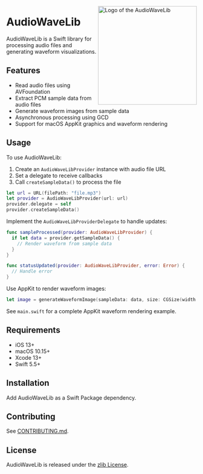 <!-- markdownlint-disable MD033 MD041 -->

<img
  align="right"
  alt="Logo of the AudioWaveLib"
  height="261"
  src="https://kura.pro/audiowave/images/logos/audiowave.svg"
  title="Logo of the AudioWaveLib"
  width="261"
  />

<!-- markdownlint-enable MD033 MD041 -->

# AudioWaveLib

AudioWaveLib is a Swift library for processing audio files and generating waveform visualizations.

## Features

- Read audio files using AVFoundation
- Extract PCM sample data from audio files
- Generate waveform images from sample data
- Asynchronous processing using GCD
- Support for macOS AppKit graphics and waveform rendering

## Usage

To use AudioWaveLib:

1. Create an `AudioWaveLibProvider` instance with audio file URL
2. Set a delegate to receive callbacks
3. Call `createSampleData()` to process the file

```swift
let url = URL(filePath: "file.mp3")
let provider = AudioWaveLibProvider(url: url)
provider.delegate = self
provider.createSampleData()
```

Implement the `AudioWaveLibProviderDelegate` to handle updates:

```swift
func sampleProcessed(provider: AudioWaveLibProvider) {
  if let data = provider.getSampleData() {
    // Render waveform from sample data
  }
}

func statusUpdated(provider: AudioWaveLibProvider, error: Error) {
  // Handle error
}
```

Use AppKit to render waveform images:

```swift
let image = generateWaveformImage(sampleData: data, size: CGSize(width: 400, height: 100))
```

See `main.swift` for a complete AppKit waveform rendering example.

## Requirements

- iOS 13+
- macOS 10.15+
- Xcode 13+
- Swift 5.5+

## Installation

Add AudioWaveLib as a Swift Package dependency.

## Contributing

See [CONTRIBUTING.md](CONTRIBUTING.md).

## License

AudioWaveLib is released under the [zlib License](LICENSE.txt).
